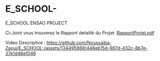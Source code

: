 # E_SCHOOL-
E_SCHOOL  ENSAO PROJECT

Ci-Joint vous trouverez le Rapport detaillé du Projet :[RapportProjet.pdf](https://github.com/Noussaiba-Zaoui/E_SCHOOL-/files/11645107/RapportProjet.pdf)


 Video Descriptive :
https://github.com/Noussaiba-Zaoui/E_SCHOOL-/assets/134495988/448eb15d-987d-432c-8b7e-37e1d48ef046


